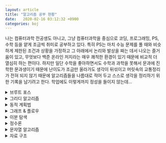```yaml
---
layout: article
title: "알고리즘 공부 현황"
date:   2020-02-16 03:12:32 +0900
categories: boj
---
```


 나는 컴퓨터과학 전공생도 아니고, 그냥 컴퓨터과학을 중심으로 코딩, 프로그래밍, PS, 수학 등을 얕게 조금씩 취미로 공부하고 있다. 특히 PS는 마치 수능 문제를 풀 때와 비슷하게 제한된 조건과 상황을 가정하고 그 아래에서 논리와 발상을 짜는 데서 나오는 즐거움이 있고, 무엇보다 백준 온라인 저지라는 매우 쾌적한 환경이 있기 때문에 비교적 더 열심히 하는 편이다.
하지만 일단 수학을 좋아하면서도 수학과 과학을 못해서 문과에 진학한 문과생이기 때문에 난이도가 조금만 올라가도 생각이 뒤섞이고 머릿속의 교통정리가 전혀 되지 않기 때문에 알고리즘들을 나름대로 적어 두고 스스로 생각을 정리하기 위한 기록을 남기려고 한다. 학업에도 이렇게까지 정성을 들이지 않는데...

<details>
  <summary>브루트 포스</summary>
    <details>
      <summary>백트래킹</summary>
    </details>
</details>

<details>
  <summary>그리디 알고리즘</summary>
</details>

<details>
  <summary>동적 계획법</summary>
</details>

<details>
  <summary>그래프 & 플로우</summary>
    <details>
      <summary>BFS/DFS</summary>
      단순 BFS/DFS 활용만 여기에
    </details>
    <details>
      <summary>최단 경로 알고리즘</summary>
        <details>
          <summary>다익스트라</summary>
        </details>
        <details>
          <summary>벨만-포드</summary>
        </details>
        <details>
          <summary>플로이드-워셜</summary>
        </details>
        <details>
          <summary>강결합 컴포넌트</summary>
        </details>
        <details>
          <summary>2-SAT</summary>
        </details>
    </details>
    <details>
      <summary>네트워크 플로우</summary>
      <details>
        <summary>포드-풀커슨 & 에드몬드-카프</summary>
      </details>
      <details>
        <summary>이분 매칭</summary>
      </details>
      <details>
        <summary>최소 컷 & 최대 정점 덮개</summary>
      </details>
       <details>
        <summary>디닉 & 호프크로프트-카프</summary>
      </details>
      <details>
        <summary>MCMF</summary>
      </details>
    </details>
</details>


<details>
  <summary>이분 탐색</summary>
</details>

<details>
  <summary>정수론</summary>
</details>

<details>
  <summary>문자열 알고리즘</summary>
    <details>
      <summary>KMP</summary>
    </details>
    <details>
      <summary>Manacher</summary>
    </details>
</details>

<details>
  <summary>자료 구조</summary>
    <details>
      <summary>세그먼트 트리</summary>
    </details>
    <details>
      <summary>펜윅 트리</summary>
    </details>
    <details>
      <summary>스택</summary>
    </details>
</details>
